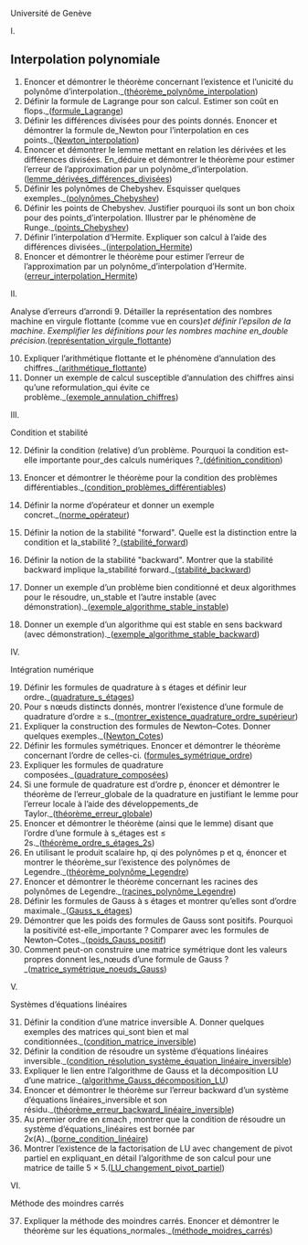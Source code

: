 Université de Genève

I.

## Interpolation polynomiale
1. Enoncer et démontrer le théorème concernant l’existence et l’unicité du polynôme d’interpolation._([théorème_polynôme_interpolation](théorème_polynôme_interpolation))
2. Définir la formule de Lagrange pour son calcul. Estimer son coût en flops._([formule_Lagrange](formule_Lagrange))
3. Définir les différences divisées pour des points donnés. Enoncer et démontrer la formule de_Newton pour l’interpolation en ces points._([Newton_interpolation](Newton_interpolation))
4. Enoncer et démontrer le lemme mettant en relation les dérivées et les différences divisées. En_déduire et démontrer le théorème pour estimer l’erreur de l’approximation par un polynôme_d’interpolation.([lemme_dérivées_différences_divisées](lemme_dérivées_différences_divisées))
5. Définir les polynômes de Chebyshev. Esquisser quelques exemples._([polynômes_Chebyshev](polynômes_Chebyshev))
6. Définir les points de Chebyshev. Justifier pourquoi ils sont un bon choix pour des points_d’interpolation. Illustrer par le phénomène de Runge._([points_Chebyshev](points_Chebyshev))
7. Définir l’interpolation d’Hermite. Expliquer son calcul à l’aide des différences divisées._([interpolation_Hermite](interpolation_Hermite))
8. Enoncer et démontrer le théorème pour estimer l’erreur de l’approximation par un polynôme_d’interpolation d’Hermite.([erreur_interpolation_Hermite](erreur_interpolation_Hermite))

II.

Analyse d’erreurs d’arrondi
9. Détailler la représentation des nombres machine en virgule flottante (comme vue en cours)_et définir l’epsilon de la machine. Exemplifier les définitions pour les nombres machine en_double précision._([représentation_virgule_flottante](représentation_virgule_flottante))

10. Expliquer l’arithmétique flottante et le phénomène d’annulation des chiffres._([arithmétique_flottante](arithmétique_flottante))
11. Donner un exemple de calcul susceptible d’annulation des chiffres ainsi qu’une reformulation_qui évite ce problème._([exemple_annulation_chiffres](exemple_annulation_chiffres))

III.

Condition et stabilité

12. Définir la condition (relative) d’un problème. Pourquoi la condition est-elle importante pour_des calculs numériques ?_([définition_condition](définition_condition))
13. Enoncer et démontrer le théorème pour la condition des problèmes différentiables._([condition_problèmes_différentiables](condition_problèmes_différentiables))
14. Définir la norme d’opérateur et donner un exemple concret._([norme_opérateur](norme_opérateur))
15. Définir la notion de la stabilité "forward". Quelle est la distinction entre la condition et la_stabilité ?_([stabilité_forward](stabilité_forward))

16. Définir la notion de la stabilité "backward". Montrer que la stabilité backward implique la_stabilité forward._([stabilité_backward](stabilité_backward))
17. Donner un exemple d’un problème bien conditionné et deux algorithmes pour le résoudre, un_stable et l’autre instable (avec démonstration)._([exemple_algorithme_stable_instable](exemple_algorithme_stable_instable))
18. Donner un exemple d’un algorithme qui est stable en sens backward (avec démonstration)._([exemple_algorithme_stable_backward](exemple_algorithme_stable_backward))

IV.

Intégration numérique

19. Définir les formules de quadrature à s étages et définir leur ordre._([quadrature_s_étages](quadrature_s_étages))
20. Pour s nœuds distincts donnés, montrer l’existence d’une formule de quadrature d’ordre ≥ s._([montrer_existence_quadrature_ordre_supérieur](montrer_existence_quadrature_ordre_supérieur))
21. Expliquer la construction des formules de Newton–Cotes. Donner quelques exemples._([Newton_Cotes](Newton_Cotes))
22. Définir les formules symétriques. Enoncer et démontrer le théorème concernant l’ordre de celles-ci. ([formules_symétrique_ordre](formules_symétrique_ordre))
23. Expliquer les formules de quadrature composées._([quadrature_composées](quadrature_composées))
24. Si une formule de quadrature est d’ordre p, énoncer et démontrer le théorème de l’erreur_globale de la quadrature en justifiant le lemme pour l’erreur locale à l’aide des développements_de Taylor._([théorème_erreur_globale](théorème_erreur_globale))
25. Enoncer et démontrer le théorème (ainsi que le lemme) disant que l’ordre d’une formule à s_étages est ≤ 2s._([théorème_ordre_s_étages_2s](théorème_ordre_s_étages_2s))
26. En utilisant le produit scalaire hp, qi des polynômes p et q, énoncer et montrer le théorème_sur l’existence des polynômes de Legendre._([théorème_polynôme_Legendre](théorème_polynôme_Legendre))
27. Enoncer et démontrer le théorème concernant les racines des polynômes de Legendre._([racines_polynôme_Legendre](racines_polynôme_Legendre))
28. Définir les formules de Gauss à s étages et montrer qu’elles sont d’ordre maximale._([Gauss_s_étages](Gauss_s_étages))
29. Démontrer que les poids des formules de Gauss sont positifs. Pourquoi la positivité est-elle_importante ? Comparer avec les formules de Newton–Cotes._([poids_Gauss_positif](poids_Gauss_positif))
30. Comment peut-on construire une matrice symétrique dont les valeurs propres donnent les_nœuds d’une formule de Gauss ?_([matrice_symétrique_noeuds_Gauss](matrice_symétrique_noeuds_Gauss))

V.

Systèmes d’équations linéaires

31. Définir la condition d’une matrice inversible A. Donner quelques exemples des matrices qui_sont bien et mal conditionnées._([condition_matrice_inversible](condition_matrice_inversible))
32. Définir la condition de résoudre un système d’équations linéaires inversible._([condition_résolution_système_équation_linéaire_inversible](condition_résolution_système_équation_linéaire_inversible))
33. Expliquer le lien entre l’algorithme de Gauss et la décomposition LU d’une matrice._([algorithme_Gauss_décomposition_LU](algorithme_Gauss_décomposition_LU))
34. Enoncer et démontrer le théorème sur l’erreur backward d’un système d’équations linéaires_inversible et son résidu._([théorème_erreur_backward_linéaire_inversible](théorème_erreur_backward_linéaire_inversible))
35. Au premier ordre en εmach , montrer que la condition de résoudre un système d’équations_linéaires est bornée par 2κ(A)._([borne_condition_linéaire](borne_condition_linéaire))
36. Montrer l’existence de la factorisation de LU avec changement de pivot partiel en expliquant_en détail l’algorithme de son calcul pour une matrice de taille 5 × 5.([LU_changement_pivot_partiel](LU_changement_pivot_partiel))

VI.

Méthode des moindres carrés

37. Expliquer la méthode des moindres carrés. Enoncer et démontrer le théorème sur les équations_normales._([méthode_moidres_carrés](méthode_moidres_carrés))

